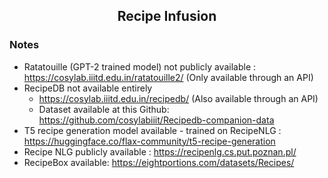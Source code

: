 <h2 align='center'> Recipe Infusion </h2>

### Notes
* Ratatouille (GPT-2 trained model) not publicly available : https://cosylab.iiitd.edu.in/ratatouille2/ (Only available through an API)
* RecipeDB not available entirely
  * https://cosylab.iiitd.edu.in/recipedb/ (Also available through an API)
  * Dataset available at this Github: https://github.com/cosylabiiit/Recipedb-companion-data
* T5 recipe generation model available - trained on RecipeNLG : https://huggingface.co/flax-community/t5-recipe-generation
* Recipe NLG publicly available : https://recipenlg.cs.put.poznan.pl/
* RecipeBox available: https://eightportions.com/datasets/Recipes/
